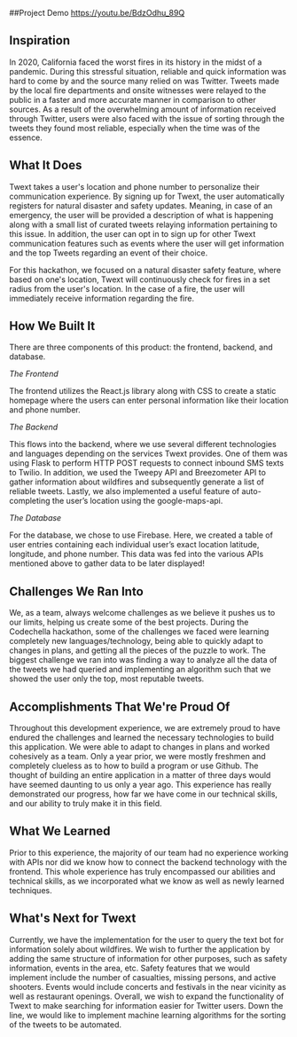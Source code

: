 ##Project Demo
https://youtu.be/BdzOdhu_89Q 

## Inspiration
In 2020, California faced the worst fires in its history in the midst of a pandemic. During this stressful situation, reliable and quick information was hard to come by and the source many relied on was Twitter. Tweets made by the local fire departments and onsite witnesses were relayed to the public in a faster and more accurate manner in comparison to other sources. As a result of the overwhelming amount of information received through Twitter, users were also faced with the issue of sorting through the tweets they found most reliable, especially when the time was of the essence.

## What It Does
Twext takes a user's location and phone number to personalize their communication experience. By signing up for Twext, the user automatically registers for natural disaster and safety updates. Meaning, in case of an emergency, the user will be provided a description of what is happening along with a small list of curated tweets relaying information pertaining to this issue. In addition, the user can opt in to sign up for other Twext communication features such as events where the user will get information and the top Tweets regarding an event of their choice.

For this hackathon, we focused on a natural disaster safety feature, where based on one's location, Twext will continuously check for fires in a set radius from the user's location. In the case of a fire, the user will immediately receive information regarding the fire.
 
## How We Built It
There are three components of this product: the frontend, backend, and database.

_The Frontend_

The frontend utilizes the React.js library along with CSS to create a static homepage where the users can enter personal information like their location and phone number.

_The Backend_

This flows into the backend, where we use several different technologies and languages depending on the services Twext provides. One of them was using Flask to perform HTTP POST requests to connect inbound SMS texts to Twilio. In addition, we used the Tweepy API and Breezometer API to gather information about wildfires and subsequently generate a list of reliable tweets. Lastly, we also implemented a useful feature of auto-completing the user’s location using the google-maps-api.

_The Database_

For the database, we chose to use Firebase. Here, we created a table of user entries containing each individual user’s exact location latitude, longitude, and phone number. This data was fed into the various APIs mentioned above to gather data to be later displayed!

## Challenges We Ran Into
We, as a team, always welcome challenges as we believe it pushes us to our limits, helping us create some of the best projects. During the Codechella hackathon, some of the challenges we faced were learning completely new languages/technology, being able to quickly adapt to changes in plans, and getting all the pieces of the puzzle to work. The biggest challenge we ran into was finding a way to analyze all the data of the tweets we had queried and implementing an algorithm such that we showed the user only the top, most reputable tweets. 

## Accomplishments That We're Proud Of
Throughout this development experience, we are extremely proud to have endured the challenges and learned the necessary technologies to build this application. We were able to adapt to changes in plans and worked cohesively as a team. Only a year prior, we were mostly freshmen and completely clueless as to how to build a program or use Github. The thought of building an entire application in a matter of three days would have seemed daunting to us only a year ago. This experience has really demonstrated our progress, how far we have come in our technical skills, and our ability to truly make it in this field.

## What We Learned
Prior to this experience, the majority of our team had no experience working with APIs nor did we know how to connect the backend technology with the frontend. This whole experience has truly encompassed our abilities and technical skills, as we incorporated what we know as well as newly learned techniques.
 
## What's Next for Twext 
Currently, we have the implementation for the user to query the text bot for information solely about wildfires. We wish to further the application by adding the same structure of information for other purposes, such as safety information, events in the area, etc. Safety features that we would implement include the number of casualties, missing persons, and active shooters. Events would include concerts and festivals in the near vicinity as well as restaurant openings. Overall, we wish to expand the functionality of Twext to make searching for information easier for Twitter users. Down the line, we would like to implement machine learning algorithms for the sorting of the tweets to be automated. 

